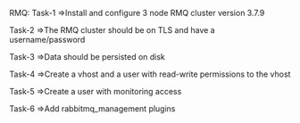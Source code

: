 RMQ:
Task-1
=>Install and configure 3 node RMQ cluster version 3.7.9

Task-2
=>The RMQ cluster should be on TLS and have a username/password

Task-3
=>Data should be persisted on disk

Task-4
=>Create a vhost and a user with read-write permissions to the vhost

Task-5
=>Create a user with monitoring access

Task-6
=>Add rabbitmq_management plugins
